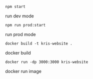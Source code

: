 ```
npm start
```

run dev mode

```
npm run prod:start
```

run prod mode

```
docker build -t kris-website .
```

docker build

```
docker run -dp 3000:3000 kris-website
```

docker run image